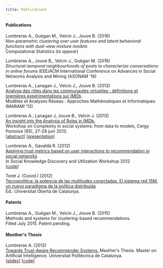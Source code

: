 ```yaml
---
title: Publications
---
```


#### Publications

Lumbreras A., Guégan M., Velcin J., Jouve B. (2016)  
_Non-parametric clustering over user features and latent behavioral functions with dual-view mixture models_  
Computational Statistics (*to appear*)


 Lumbreras A., Jouve B., Velcin J., Guégan M. (2016)  
_Structural-temporal neighbourhoods of posts to characterize conversations in online forums_
IEEE/ACM International Conference on Advances in Social Networks Analysis and Mining (ASONAM '16)


Lumbreras A., Lanagan J., Velcin J.,  Jouve B. (2013)  
[Analyse des rôles dans les communautés virtuelles : définitions et premières expérimentations sur IMDb](http://arxiv.org/ftp/arxiv/papers/1309/1309.7187.pdf).  
Modèles et Analyses Réseau : Approches Mathématiques et Informatiques (MARAMI '13)


Lumbreras A., Lanagan J, Jouve B., Velcin J. (2013)  
[An insight into the Analysis of Roles in IMDb.](http://complexity-in-social-systems.u-cergy.fr/?page_id=326)  
Workshop on Complexity in social systems: from data to models, Cergy Pontoise (95), 27-28 juin 2013.  
[[abstract](http://albertolumbreras.net/files/Lumbreras_et_al_2013_1.pdf)] [[presentation](http://albertolumbreras.net/files/Lumbreras_et_al_2013_1_slides.pdf)]


Lumbreras A., Gavaldà R. (2012)  
[Applying trust metrics based on user interactions to recommendation in social networks](http://albertolumbreras.net/files/Lumbreras_Gavalda_ASONAM_2012_extversion.pdf)  
In Social Knowledge Discovery and Utilization Workshop 2012  
[[code](https://bitbucket.org/alberto.lumbreras/a-trust-aware-recommender-for-twitter)]


Toret J. (Coord.) (2012)  
[Tecnopolítica: la potencia de las multitudes conectadas. El sistema red 15M, un nuevo paradigma de la política distribuida](http://journals.uoc.edu/index.php/in3-working-paper-series/article/view/1878)  
Ed.: Universitat Oberta de Catalunya.


#### Patents

Lumbreras A., Guégan M., Velcin J., Jouve B. (2015)  
Methods and systems for clustering-based recommendations.  
Filled July 2015. Patent pending.


#### Masther's Thesis
Lumbreras A. (2012)  
[Towards Trust-Aware Recommender Systems.](http://albertolumbreras.net/files/Lumbreras_MasterThesis.pdf) 
Masther’s Thesis. Master on Artificial Intelligence. Universitat Politècnica de Catalunya.  
[[slides](http://www.slideshare.net/anarcaster/towards-trustaware-recommender-systems)] [[code](https://bitbucket.org/alberto.lumbreras/a-trust-aware-recommender-for-twitter)]